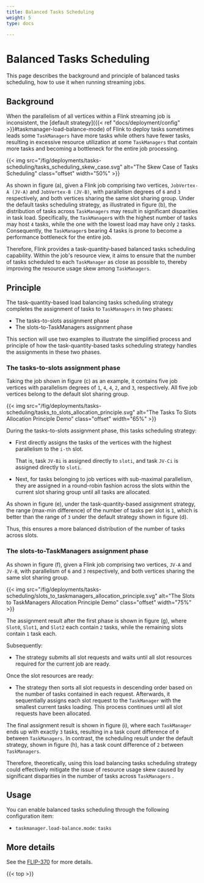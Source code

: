```yaml
---
title: Balanced Tasks Scheduling
weight: 5
type: docs

---
```

<!--
Licensed to the Apache Software Foundation (ASF) under one
or more contributor license agreements.  See the NOTICE file
distributed with this work for additional information
regarding copyright ownership.  The ASF licenses this file
to you under the Apache License, Version 2.0 (the
"License"); you may not use this file except in compliance
with the License.  You may obtain a copy of the License at

  http://www.apache.org/licenses/LICENSE-2.0

Unless required by applicable law or agreed to in writing,
software distributed under the License is distributed on an
"AS IS" BASIS, WITHOUT WARRANTIES OR CONDITIONS OF ANY
KIND, either express or implied.  See the License for the
specific language governing permissions and limitations
under the License.
-->

# Balanced Tasks Scheduling

This page describes the background and principle of balanced tasks scheduling, 
how to use it when running streaming jobs.

## Background

When the parallelism of all vertices within a Flink streaming job is inconsistent,
the [default strategy]({{< ref "docs/deployment/config" >}}#taskmanager-load-balance-mode)
of Flink to deploy tasks sometimes leads some `TaskManagers` have more tasks while others have fewer tasks, 
resulting in excessive resource utilization at some `TaskManagers` 
that contain more tasks and becoming a bottleneck for the entire job processing.

{{< img src="/fig/deployments/tasks-scheduling/tasks_scheduling_skew_case.svg" alt="The Skew Case of Tasks Scheduling" class="offset" width="50%" >}}

As shown in figure (a), given a Flink job comprising two vertices, `JobVertex-A (JV-A)` and `JobVertex-B (JV-B)`, 
with parallelism degrees of `6` and `3` respectively,
and both vertices sharing the same slot sharing group.
Under the default tasks scheduling strategy, as illustrated in figure (b), 
the distribution of tasks across `TaskManagers` may result in significant disparities in task load. 
Specifically, the `TaskManager`s with the highest number of tasks may host `4` tasks, 
while the one with the lowest load may have only `2` tasks. 
Consequently, the `TaskManager`s bearing 4 tasks is prone to become a performance bottleneck for the entire job.

Therefore, Flink provides a task-quantity-based balanced tasks scheduling capability. 
Within the job's resource view, it aims to ensure that the number of tasks 
scheduled to each `TaskManager` as close as possible to, thereby improving the resource usage skew among `TaskManagers`.

## Principle

The task-quantity-based load balancing tasks scheduling strategy completes the assignment of tasks to `TaskManagers` in two phases: 
- The tasks-to-slots assignment phase 
- The slots-to-TaskManagers assignment phase

This section will use two examples to illustrate the simplified process and principle of 
how the task-quantity-based tasks scheduling strategy handles the assignments in these two phases.

### The tasks-to-slots assignment phase

Taking the job shown in figure (c) as an example, it contains five job vertices with parallelism degrees of `1`, `4`, `4`, `2`, and `3`, respectively.
All five job vertices belong to the default slot sharing group.  

{{< img src="/fig/deployments/tasks-scheduling/tasks_to_slots_allocation_principle.svg" alt="The Tasks To Slots Allocation Principle Demo" class="offset" width="65%" >}}

During the tasks-to-slots assignment phase, this tasks scheduling strategy:  
- First directly assigns the tasks of the vertices with the highest parallelism to the `i-th` slot. 

  That is, task `JV-Bi` is assigned directly to `sloti`, and task `JV-Ci` is assigned directly to `sloti`.

- Next, for tasks belonging to job vertices with sub-maximal parallelism, they are assigned in a round-robin fashion across the slots within the current
slot sharing group until all tasks are allocated.

As shown in figure (e), under the task-quantity-based assignment strategy, the range (max-min difference) of the number of tasks per slot is `1`, 
which is better than the range of `3` under the default strategy shown in figure (d).

Thus, this ensures a more balanced distribution of the number of tasks across slots.

### The slots-to-TaskManagers assignment phase

As shown in figure (f), given a Flink job comprising two vertices, `JV-A` and `JV-B`, with parallelism of `6` and `3` respectively,
and both vertices sharing the same slot sharing group.

{{< img src="/fig/deployments/tasks-scheduling/slots_to_taskmanagers_allocation_principle.svg" alt="The Slots to TaskManagers Allocation Principle Demo" class="offset" width="75%" >}}

The assignment result after the first phase is shown in figure (g), 
where `Slot0`, `Slot1`, and `Slot2` each contain `2` tasks, while the remaining slots contain `1` task each.

Subsequently:
- The strategy submits all slot requests and waits until all slot resources required for the current job are ready.

Once the slot resources are ready:  
- The strategy then sorts all slot requests in descending order based on the number of tasks contained in each request. 
Afterwards, it sequentially assigns each slot request to the `TaskManager` with the smallest current tasks loading. 
This process continues until all slot requests have been allocated.

The final assignment result is shown in figure (i), where each `TaskManager` ends up with exactly `3` tasks, 
resulting in a task count difference of `0` between `TaskManagers`. In contrast, the scheduling result under the default strategy, 
shown in figure (h), has a task count difference of `2` between `TaskManagers`. 

Therefore, theoretically, using this load balancing tasks scheduling strategy could effectively mitigate the issue of 
resource usage skew caused by significant disparities in the number of tasks across `TaskManagers` .

## Usage

You can enable balanced tasks scheduling through the following configuration item: 

- `taskmanager.load-balance.mode`: `tasks`

## More details

See the <a href="https://cwiki.apache.org/confluence/x/U56zDw">FLIP-370</a> for more details.

{{< top >}}
